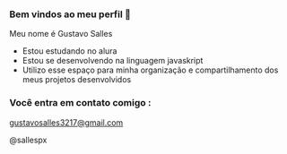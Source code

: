 ### Bem vindos ao meu perfil 🦅

Meu nome é Gustavo Salles

- Estou estudando no alura
- Estou se desenvolvendo na linguagem javaskript
- Utilizo esse espaço para minha  organização e compartilhamento dos meus projetos desenvolvidos

### Você entra em contato comigo : 

gustavosalles3217@gmail.com

@sallespx
